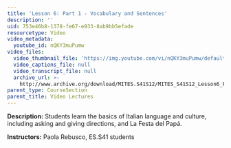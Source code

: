 ```yaml
---
title: 'Lesson 6: Part 1 - Vocabulary and Sentences'
description: ''
uid: 753e46b8-1378-fe67-e933-8ab9bb5efade
resourcetype: Video
video_metadata:
  youtube_id: nQKY3muPumw
video_files:
  video_thumbnail_file: 'https://img.youtube.com/vi/nQKY3muPumw/default.jpg'
  video_captions_file: null
  video_transcript_file: null
  archive_url: >-
    http://www.archive.org/download/MITES.S41S12/MITES_S41S12_Lesson6_Part1_300k.mp4
parent_type: CourseSection
parent_title: Video Lectures
---
```


**Description:** Students learn the basics of Italian language and culture, including asking and giving directions, and La Festa del Papá.

**Instructors:** Paola Rebusco, ES.S41 students
